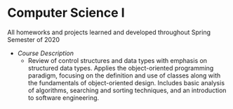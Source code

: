 # Computer Science I 
All homeworks and projects learned and developed throughout Spring Semester of 2020
* _Course Description_
  * Review of control structures and data types with emphasis on structured data types. Applies the object-oriented programming paradigm, focusing on the definition and use of classes along with the fundamentals of object-oriented design. Includes basic analysis of algorithms, searching and sorting techniques, and an introduction to software engineering.
